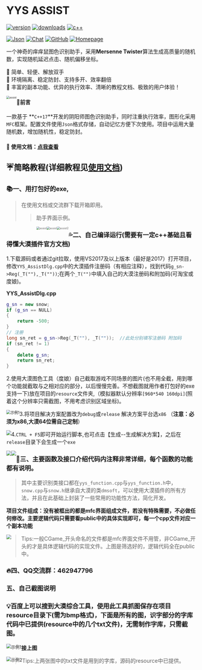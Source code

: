# YYS  ASSIST

[![version](https://img.shields.io/badge/YYS%20ASSIST-2.0.0-blueviolet?style=plastic&logo=appveyor)](https://github.com/RicardaY/yys/)   [![downloads](https://shields.io/npm/dm/keli-manage?style=flat-square)](https://github.com/RicardaY/YYS-ASSIST.git)  [![c++](https://img.shields.io/badge/C%2B%2B-17-ff69b4?style=plastic&logo=cplusplus)](https://isocpp.org/) 

 [![Json](https://img.shields.io/badge/JsonCpp-1.9.5-9cf?style=plastic&logo=loop&logoColor=brightgreen)](https://github.com/open-source-parsers/jsoncpp.git)    [![Chat](https://img.shields.io/badge/群-635606882-critical?style=plastic&logo=tencentqq&logoColor=skyblue)](https://qm.qq.com/cgi-bin/qm/qr?k=H_eE2TIK8AYz-qCj7H_nQix9Tg2hLcgV&jump_from=webapi&authKey=OV8I4p0Xb9qHZDxkmIFihCWZIpjL35qiCg0KkmnqKKg+iChwm3LzEbKnXEAaoKfY)   [![GitHub](https://img.shields.io/badge/Github-0.8k-informational?style=plastic&logo=github&logoColor=#181717)](https://github.com/RicardaY/YYS-ASSIST.git)    [![Homepage](https://img.shields.io/badge/Document-doc-informational?style=plastic&logo=wheniwork&logoColor=9cf)](http://doc.sakurabot.com/) 

一个神奇的痒痒鼠图色识别助手，采用**Mersenne Twister**算法生成高质量的随机数，实现随机延迟点击、随机偏移坐标。

:orange_book:  简单、轻便、解放双手  
:hammer:  环境隔离、稳定防封、支持多开、效率翻倍  
:ram:  丰富的副本功能、优异的执行效率、清晰的教程文档、极致的用户体验！  

<img src="imgs\intro.png" alt="assist" style="zoom:50%;float:left" />

#### :rocket:前言

一款基于 **`C++17`**开发的阴阳师图色识别助手，同时注重执行效率，图形化采用`MFC`框架。配置文件使用`Json`格式存储，自动记忆方便下次使用。项目中运用大量随机数，增加随机性，稳定防封。

#### :unicorn: 使用文档：[点我查看](http://doc.sakurabot.com/)

## :umbrella:简略教程(详细教程见[使用文档](http://doc.sakurabot.com/))

### :books:一、用打包好的exe,

> 在使用文档或交流群下载开箱即用。
>
> > 助手界面示例。
>
> <figure class = "half">
>     <img src="imgs\assist.png" alt="assist" style="zoom:50%;float:left" />
>     <img src="imgs\assist.png" alt="assist" style="zoom:50%;float:left" />
>     <img src="imgs\assist.png" alt="assist2" style="zoom:50%;float:left" />
> </figure>
>
> 

### 💦二、自己编译运行(需要有一定c++基础且看得懂大漠插件官方文档)

1.下载源码或者通过git拉取，使用VS2017及以上版本（最好是2017）打开项目，修改`YYS_AssistDlg.cpp`中的大漠插件注册码（有相应注释），找到代码`g_sn->Reg(_T(""),_T(""))`;在两个`_T("")`中填入自己的大漠注册码和附加码(可淘宝或度娘)。

**YYS_AssistDlg.cpp**

```c++
g_sn = new snow;
if (g_sn == NULL)
{
    return -500;
}
// 注册
long sn_ret = g_sn->Reg(_T(""), _T(""));  //此处分别填写注册码 附加码
if (sn_ret != 1)
{
    delete g_sn;
    return sn_ret;
}
```



2.使用大漠图色工具（度娘）自己截取游戏不同场景的图片(也不用全截，用到哪个功能就截取与之相对应的部分，以后慢慢完善。不想截图就用作者打包好的exe支持一下)放在项目的`resource`文件夹,（模拟器默认分辨率`[960*540 160dpi]`(照着这个分辨率只需截图，不用考虑识别区域坐标)。

<img src="imgs/dmtools.png" alt="示例1" style="float:left;zoom:70%;" />

3.将项目解决方案配置改为`debug`或`release` 解决方案平台选`x86`  （**注意：必须为x86,大漠64位需自己定制**）

<img src="imgs/vs2017.png" style="zoom:80%;float:left;" />

4.`CTRL + F5`即可开始运行脚本,也可点击【生成--生成解决方案】，之后在`release`目录下会生成一个`exe`

<img src="imgs/release.png" style="zoom:80%;float:left" />

<img src="imgs/run.png" style="zoom:80%;float:left" />

### :robot:三、主要函数及接口介绍代码内注释非常详细，每个函数的功能都有说明。

> 其中主要识别类接口都在`yys_function.cpp`与`yys_function.h`中，`snow.cpp`与`snow.h`继承自大漠的类`dmsoft`，可以使用大漠插件的所有方法，并且在此基础上封装了一些常用的功能性方法，简化开发。

**项目文件组成：没有被框出的都是mfc界面组成文件，若没有特殊需要，不必做任何修改。主要逻辑代码只需要看public中的具体实现即可，每一个cpp文件对应一个副本功能**

<img src="imgs/construct.png" style="zoom:80%;float:left" />

> Tips:一般CGame_开头命名的文件都是mfc界面文件不用管，非CGame_开头的才是具体逻辑代码的实现文件。上图是筛选好的，逻辑代码全在public中。

### :fire:四、QQ交流群：462947796

### 五、自己截图说明

### :bulb:百度上可以搜到大漠综合工具，使用此工具抓图保存在项目resource目录下(需为bmp格式)，下面是所有的图，识字部分的字库代码中已提供(resource中的几个txt文件)，无需制作字库，只需截图。

<img src="imgs/exp1.png" alt="示例1" style="zoom:80%;float:left" />

**接上图**

<img src="imgs/exp2.png" alt="示例2" style="zoom:80%;float:left" />

> Tips:上两张图中的txt文件是用到的字库，源码的resource中已提供。
